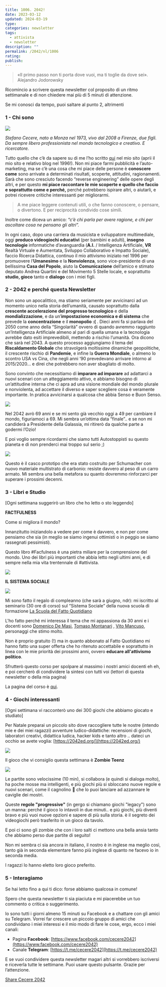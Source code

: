 ```yaml
---
title: 1006. 2042!
date: 2023-03-12
updated: 2024-03-19
type:
categories: newsletter
tags:
  - attivista
  - newsletter
description: ""
permalink: /2042/nl/1006
rating: 
publish: 
---
```


> «Il primo passo non ti porta dove vuoi, ma ti toglie da dove sei».  
> Alejandro Jodorowsky

Ricomincio a scrivere questa newsletter col proposito di un ritmo settimanale e di non chiedere mai più di 5 minuti di attenzione.

Se mi conosci da tempo, puoi saltare al punto 2, altrimenti

### 1 - Chi sono

![](https://substackcdn.com/image/fetch/w_1456,c_limit,f_auto,q_auto:good,fl_progressive:steep/https%3A%2F%2Fsubstack-post-media.s3.amazonaws.com%2Fpublic%2Fimages%2Fd791de36-1096-4f54-b155-b231606f8cd9_600x600.jpeg)

_Stefano Cecere, nato a Monza nel 1973, vivo dal 2008 a Firenze, due figli. Da sempre libero professionista nel mondo tecnologico e creativo. E ricercatore._

Tutto quello che c’è da sapere su di me l’ho scritto [qui](https://cecere.xyz/about/) nel mio sito (aprii il mio sito e relativo blog nel 1996!). Non mi piace farmi pubblicità e l’auto-marketing, ma se c’è una cosa che mi piace delle persone è **conoscere come** sono arrivate a determinati risultati, scoperte, attitudini, ragionamenti. Sarà che sono cresciuto facendo “reverse engineering” delle opere degli altri, e per questo **mi piace raccontare le mie scoperte e quello che faccio e soprattutto come e perché,** perché potrebbero ispirare altri, o aiutarli, e potrei ricevere critiche interessanti per migliorarmi.

> A me piace leggere contenuti utili, o che fanno conoscere, o pensare, o divertono. E per reciprocità condivido cose simili.

Inoltre come diceva un amico: _“c’è chi parla per avere ragione, e chi per ascoltare cosa ne pensano gli altri”._

In ogni caso, dopo una carriera da musicista e sviluppatore multimediale, oggi **produco videogiochi educativi** (per bambini e adulti), **insegno tecnologie** informatiche d’avanguardia (**A.I.** / Intelligenza Artificiale, **VR** Realtà Virtuale e Aumentata, Sviluppo Collaborativo e Impatto Sociale), faccio Ricerca Didattica, continuo il mio attivismo iniziato nel 1996 per promuovere l’**Umanesimo** e la **Nonviolenza**, sono vice-presidente di una bellissima **Casa del Popolo**, aiuto la **Comunicazione** dell’amico e stimato deputato Andrea Quartini e del Movimento 5 Stelle locale, e soprattutto **studio, gioco** tanto e **dialogo** con i miei figli.

### 2 - 2042 e perché questa Newsletter

Non sono un apocalittico, ma stiamo seriamente per avvicinarci ad un momento unico nella storia dell’umanità, causato soprattutto dalla **crescente accelerazione del progresso tecnologico** e della **mondializzazione**, e da un’**impostazione economica e di sistema** che prevede la **concentrazione** e il **monopolio :(** . Dieci anni fa si parlava del 2050 come anno della “Singolarità” ovvero di quando avremmo raggiunto un’Intelligenza Artificiale almeno al pari di quella umana e la tecnologia avrebbe dato esiti imprevedibili, mettendo a rischio l’umanità. Ora dicono che sarà nel 2043. A questo processo aggiungiamo il tema del **Riscaldamento Globale** che stravolgerà moltissime dinamiche geopolitiche, il crescente rischio di **Pandemie**, e infine la **Guerra Mondiale**, o almeno lo scontro USA vs Cina, che negli anni ‘90 prevedevano arrivare intorno al 2015/2020… e direi che potrebbero non aver sbagliato di molto.

Sono convinto che necessitiamo di **imparare ad imparare** ad adattarci a nuovi scenari con un atteggiamento attivo, e abbiamo bisogno di un’attitudine interna che ci apra ad una visione mondiale del mondo plurale e nonviolenta, ad accettare il diverso e saper scegliere cosa è veramente importante. In pratica avvicinarsi a qualcosa che abbia Senso e Buon Senso.

![](https://substackcdn.com/image/fetch/w_1456,c_limit,f_auto,q_auto:good,fl_progressive:steep/https%3A%2F%2Fsubstack-post-media.s3.amazonaws.com%2Fpublic%2Fimages%2F7e2d4d7d-700e-4da8-9a9b-15938880726d_850x730.jpeg)

Nel 2042 avrò 69 anni e se mi sento già vecchio oggi a 49 per cambiare il mondo, figuriamoci a 69. Mi sembra un’ottima data “finale”.. e se non mi candiderà a Presidente della Galassia, mi ritirerò da qualche parte a godermi l’Ozio!

E poi voglio sempre ricordarmi che siamo tutti Autostoppisti su questo pianeta e di non prenderci mai troppo sul serio ;)

![](https://substackcdn.com/image/fetch/w_1456,c_limit,f_auto,q_auto:good,fl_progressive:steep/https%3A%2F%2Fsubstack-post-media.s3.amazonaws.com%2Fpublic%2Fimages%2Ff77d61c7-2c43-4cc0-8aeb-893096d22b7c_500x332.jpeg)

Questo è il casco prototipo che era stato costruito per Schumacher con nuovo materiale multistrato di carbonio: resiste davvero al peso di un carro armato. Mi sembra una bella metafora su quanto dovremmo rinforzarci per superare i prossimi decenni.

### 3 - Libri e Studio

\[Ogni settimana suggerirò un libro che ho letto o sto leggendo\]

**FACTFULNESS**

Come si migliora il mondo?

Innanzitutto iniziandolo a vedere per come è davvero, e non per come pensiamo che sia (in meglio se siamo ingenui ottimisti o in peggio se siamo rassegnati pessimisti).

Questo libro #Facfulness è una pietra miliare per la comprensione del mondo. Uno dei libri più importanti che abbia letto negli ultimi anni, e di sempre nella mia vita trentennale di #attivista.

![](https://substackcdn.com/image/fetch/w_1456,c_limit,f_auto,q_auto:good,fl_progressive:steep/https%3A%2F%2Fsubstack-post-media.s3.amazonaws.com%2Fpublic%2Fimages%2F20b6dd57-0874-4b67-a56f-5e12261594cd_1080x1080.jpeg)


**IL SISTEMA SOCIALE**


![](https://substackcdn.com/image/fetch/w_1456,c_limit,f_auto,q_auto:good,fl_progressive:steep/https%3A%2F%2Fsubstack-post-media.s3.amazonaws.com%2Fpublic%2Fimages%2Fd05b8fe7-c817-4bac-adc3-06a4728eb527_2048x1070.jpeg)


Mi sono fatto il regalo di compleanno (che sarà a giugno, ndr): mi iscritto al seminario (30 ore di corso) sul “Sistema Sociale” della nuova scuola di formazione [La Scuola del Fatto Quotidiano](https://www.facebook.com/scuoladelfatto/?__tn__=kK*F)  
  
L'ho fatto perché mi interessa il tema che mi appassiona da 30 anni e i docenti sono [Domenico De Masi](https://www.facebook.com/DomenicoDeMasiOfficial?__tn__=-]K*F), [Tomaso Montanari](https://www.facebook.com/TomasoMontanariOfficial?__tn__=-]K*F) , [Vito Mancuso](https://www.facebook.com/VitoMancusoTeologoScrittore?__tn__=-]K*F), personaggi che stimo molto.  
  
Non è proprio gratuito (!) ma in quanto abbonato al Fatto Quotidiano mi hanno fatto una super offerta che ho ritenuto accettabile e soprattutto in linea con le mie priorità dei prossimi anni, ovvero **educare all'attivismo politico**.  
  
Sfrutterò questo corso per spolpare al massimo i nostri amici docenti eh eh, e poi cercherò di condividere la sintesi con tutti voi (lettori di questa newsletter o della mia pagina)  
  
La pagina del corso è [qui](https://scuoladelfatto.it/app/landing/corsi/dettaglio/?idCorso=87).

### 4 - Giochi interessanti

\[Ogni settimana vi racconterò uno dei 300 giochi che abbiamo giocato e studiato\]

  
Per Natale preparai un piccolo sito dove raccogliere tutte le nostre (intendo mie e dei miei ragazzi) avventure ludico-didattiche: recensioni di giochi, laboratori creativi, didattica ludica, hacker kids e tanto altro .. dateci un occhio se avete voglia: [https://2042ed.org/](https://2042ed.org/)


![](https://substackcdn.com/image/fetch/w_1456,c_limit,f_auto,q_auto:good,fl_progressive:steep/https%3A%2F%2Fsubstack-post-media.s3.amazonaws.com%2Fpublic%2Fimages%2F399928ba-76b0-48bf-8937-0e247f258fc9_1900x700.webp)




Il gioco che vi consiglio questa settimana è **Zombie Teenz**

![](https://substackcdn.com/image/fetch/w_1456,c_limit,f_auto,q_auto:good,fl_progressive:steep/https%3A%2F%2Fsubstack-post-media.s3.amazonaws.com%2Fpublic%2Fimages%2F809c2721-d510-4d1d-b251-18a73846e33d_1200x900.jpeg)

Le partite sono velocissime (10 min), si collabora (e quindi si dialoga molto), ha poche mosse ma intelligenti, e più giochi più si sbloccano nuove regole e nuovi scenari, come il cagnolino 🐶 che lo puoi lanciare ad azzannare le caviglie dei mostri.

Queste **regole "progressive"** (in gergo si chiamano giochi "legacy") sono un manna: perché il gioco lo intavoli in due minuti.. e più giochi, più diventi bravo e più vuoi nuove opzioni e sapere di più sulla storia. è il segreto dei videogiochi però trasferito in un gioco da tavolo.

E poi ci sono gli zombie che con i loro salti ci mettono una bella ansia tanto che abbiamo perso due partite di seguito!

Non mi sembra ci sia ancora in italiano, il nostro è in inglese ma meglio così, tanto già in seconda elementare fanno più inglese di quanto ne facevo io in seconda media.

I ragazzi lo hanno eletto loro gioco preferito.

### 5 - Interagiamo

Se hai letto fino a qui ti dico: forse abbiamo qualcosa in comune!

Spero che questa newsletter ti sia piaciuta e mi piacerebbe un tuo commento o critica o suggerimento.

Io sono tutti i giorni almeno 15 minuti su Facebook e a chattare con gli amici su Telegram. Vorrei far crescere un piccolo gruppo di amici che condividano i miei interessi e il mio modo di fare le cose, ergo, ecco i miei canali:

-   Pagina **Facebook**: [https://www.facebook.com/cecere2042](https://www.facebook.com/cecere2042)
-   Canale **Telegram**: [https://t.me/cecere2042](https://t.me/cecere2042)

E se vuoi condividere questa newsletter magari altri si vorrebbero iscriversi e riceverla tutte le settimane. Puoi usare questo pulsante. Grazie per l’attenzione.

[Share Cecere 2042](https://2042.substack.com/?utm_source=substack&utm_medium=email&utm_content=share&action=share)
